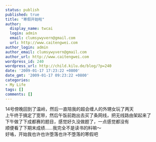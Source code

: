 ```yaml
---
status: publish
published: true
title: "寒假开始啦"
author:
  display_name: twcai
  login: admin
  email: clumsywyvern@gmail.com
  url: http://www.caitengwei.com
author_login: admin
author_email: clumsywyvern@gmail.com
author_url: http://www.caitengwei.com
wordpress_id: 240
wordpress_url: http://child.kilu.de/blog/?p=240
date: '2009-01-17 17:23:22 +0800'
date_gmt: '2009-01-17 09:23:22 +0800'
categories:
- My Life
tags: []
comments: []
---
```

<p>14号傍晚回到了温岭，然后一直陪我的超会缠人的外甥女玩了两天<br />
上午终于搞定了宽带，然后午饭前跑出去买了条网线，把无线路由架起来了<br />
下午做了下成都赛的题目，感觉好久没做题了，一点感觉都没有<br />
顺便看了下期末成绩&hellip;&hellip;我完全不是读书的料嘛～<br />
好咯，开始我也许也许堕落也许不堕落的寒假吧</p>
